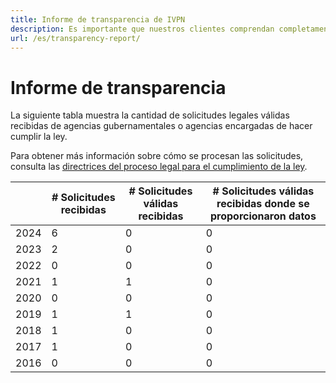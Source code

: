 ```yaml
---
title: Informe de transparencia de IVPN
description: Es importante que nuestros clientes comprendan completamente qué información privada recopilamos, almacenamos y procesamos. Lee nuestra política clara y sencilla para obtener la información que necesitas.
url: /es/transparency-report/
---
```

# Informe de transparencia

La siguiente tabla muestra la cantidad de solicitudes legales válidas recibidas de agencias gubernamentales o agencias encargadas de hacer cumplir la ley.

Para obtener más información sobre cómo se procesan las solicitudes, consulta las [directrices del proceso legal para el cumplimiento de la ley](/es/legal-process-guidelines/).

|   | # Solicitudes recibidas| # Solicitudes válidas recibidas | # Solicitudes válidas recibidas donde se proporcionaron datos |
|---|---|---|---|
| 2024 | 6 | 0 | 0 |
| 2023 | 2 | 0 | 0 |
| 2022 | 0 | 0 | 0 |
| 2021 | 1 | 1 | 0 |
| 2020 | 0 | 0 | 0 |
| 2019 | 1 | 1 | 0 |
| 2018 | 1 | 0 | 0 |
| 2017 | 1 | 0 | 0 |
| 2016 | 0 | 0 | 0 |
